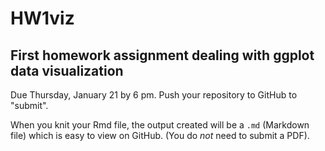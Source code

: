 # HW1viz
## First homework assignment dealing with ggplot data visualization
Due Thursday, January 21 by 6 pm. Push your repository to GitHub to "submit". 

When you knit your Rmd file, the output created will be a `.md` (Markdown file) which is easy to view on GitHub. (You do *not* need to submit a PDF). 
